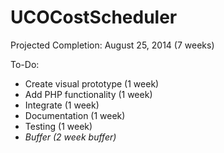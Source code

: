 UCOCostScheduler
================
Projected Completion: August 25, 2014 (7 weeks)

To-Do:
- Create visual prototype	(1 week)
- Add PHP functionality		(1 week)
- Integrate					(1 week)
- Documentation				(1 week)
- Testing					(1 week)
- *Buffer*					*(2 week buffer)*